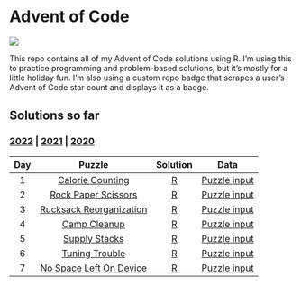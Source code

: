 
<!-- README.md is generated from README.Rmd. Please edit that file -->

# Advent of Code

<!-- badges: start -->

![](https://img.shields.io/badge/2022%20star%20count-@_jwinget%2014*-green.svg)
<!-- badges: end -->

This repo contains all of my Advent of Code solutions using R. I’m using
this to practice programming and problem-based solutions, but it’s
mostly for a little holiday fun. I’m also using a custom repo badge that
scrapes a user’s Advent of Code star count and displays it as a badge.

## Solutions so far

### [2022](R/2022) \| [2021](R/2021) \| [2020](R/2020)

| Day |                             Puzzle                             |      Solution       |                Data                 |
|:---:|:--------------------------------------------------------------:|:-------------------:|:-----------------------------------:|
|  1  |    [Calorie Counting](https://adventofcode.com/2022/day/1)     | [R](R/2022/day01.R) | [Puzzle input](data/2022/day01.txt) |
|  2  |   [Rock Paper Scissors](https://adventofcode.com/2022/day/2)   | [R](R/2022/day02.R) | [Puzzle input](data/2022/day02.txt) |
|  3  | [Rucksack Reorganization](https://adventofcode.com/2022/day/3) | [R](R/2022/day03.R) | [Puzzle input](data/2022/day03.txt) |
|  4  |      [Camp Cleanup](https://adventofcode.com/2022/day/4)       | [R](R/2022/day04.R) | [Puzzle input](data/2022/day04.txt) |
|  5  |      [Supply Stacks](https://adventofcode.com/2022/day/5)      | [R](R/2022/day05.R) | [Puzzle input](data/2022/day05.txt) |
|  6  |     [Tuning Trouble](https://adventofcode.com/2022/day/6)      | [R](R/2022/day06.R) | [Puzzle input](data/2022/day06.txt) |
|  7  | [No Space Left On Device](https://adventofcode.com/2022/day/7) | [R](R/2022/day07.R) | [Puzzle input](data/2022/day07.txt) |
